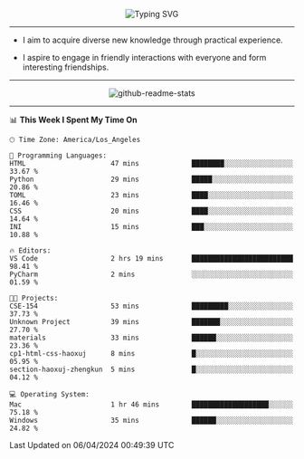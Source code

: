 <p align="center">
  <img src="https://readme-typing-svg.demolab.com?font=Fira+Code&weight=500&size=32&duration=2500&pause=1600&center=true&vCenter=true&random=false&width=1024&height=64&lines=Hi+there+%F0%9F%91%8B;I'm+delighted+you+could+make+it+here+%F0%9F%8E%89;I'm+Harry%2C+a+college+student+still+finding+my+way" alt="Typing SVG" />
</p>


---


- I aim to acquire diverse new knowledge through practical experience.

- I aspire to engage in friendly interactions with everyone and form interesting friendships.


---


<p align="center">
  <img src="https://github-readme-stats.vercel.app/api?username=Harry-Jing&show_icons=true" alt="github-readme-stats"/>
</p>


---

<!--START_SECTION:waka-->
📊 **This Week I Spent My Time On** 

```text
🕑︎ Time Zone: America/Los_Angeles

💬 Programming Languages: 
HTML                     47 mins             ████████░░░░░░░░░░░░░░░░░   33.67 % 
Python                   29 mins             █████░░░░░░░░░░░░░░░░░░░░   20.86 % 
TOML                     23 mins             ████░░░░░░░░░░░░░░░░░░░░░   16.46 % 
CSS                      20 mins             ████░░░░░░░░░░░░░░░░░░░░░   14.64 % 
INI                      15 mins             ███░░░░░░░░░░░░░░░░░░░░░░   10.88 % 

🔥 Editors: 
VS Code                  2 hrs 19 mins       █████████████████████████   98.41 % 
PyCharm                  2 mins              ░░░░░░░░░░░░░░░░░░░░░░░░░   01.59 % 

🐱‍💻 Projects: 
CSE-154                  53 mins             █████████░░░░░░░░░░░░░░░░   37.73 % 
Unknown Project          39 mins             ███████░░░░░░░░░░░░░░░░░░   27.70 % 
materials                33 mins             ██████░░░░░░░░░░░░░░░░░░░   23.36 % 
cp1-html-css-haoxuj      8 mins              █░░░░░░░░░░░░░░░░░░░░░░░░   05.95 % 
section-haoxuj-zhengkun  5 mins              █░░░░░░░░░░░░░░░░░░░░░░░░   04.12 % 

💻 Operating System: 
Mac                      1 hr 46 mins        ███████████████████░░░░░░   75.18 % 
Windows                  35 mins             ██████░░░░░░░░░░░░░░░░░░░   24.82 % 
```


 Last Updated on 06/04/2024 00:49:39 UTC
<!--END_SECTION:waka-->

